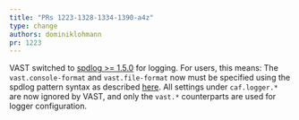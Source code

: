 ```yaml
---
title: "PRs 1223-1328-1334-1390-a4z"
type: change
authors: dominiklohmann
pr: 1223
---
```


VAST switched to [spdlog >= 1.5.0](https://github.com/gabime/spdlog) for
logging. For users, this means: The `vast.console-format` and `vast.file-format`
now must be specified using the spdlog pattern syntax as described
[here](https://github.com/gabime/spdlog/wiki/3.-Custom-formatting#pattern-flags).
All settings under `caf.logger.*` are now ignored by VAST, and only the `vast.*`
counterparts are used for logger configuration.
